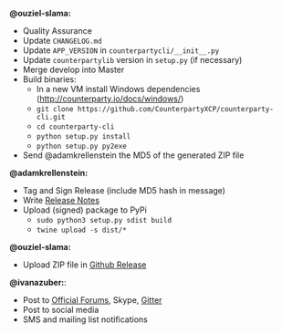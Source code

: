 **@ouziel-slama:**

- Quality Assurance
- Update `CHANGELOG.md`
- Update `APP_VERSION` in `counterpartycli/__init__.py`
- Update `counterpartylib` version in `setup.py` (if necessary)
- Merge develop into Master
- Build binaries:
    * In a new VM install Windows dependencies (http://counterparty.io/docs/windows/)
    * `git clone https://github.com/CounterpartyXCP/counterparty-cli.git`
    * `cd counterparty-cli`
    * `python setup.py install`
    * `python setup.py py2exe`
- Send @adamkrellenstein the MD5 of the generated ZIP file

**@adamkrellenstein:**

- Tag and Sign Release (include MD5 hash in message)
- Write [Release Notes](https://github.com/CounterpartyXCP/counterpartyd/releases)
- Upload (signed) package to PyPi
    * `sudo python3 setup.py sdist build`
    * `twine upload -s dist/*`

**@ouziel-slama:**

- Upload ZIP file in [Github Release](https://github.com/CounterpartyXCP/counterparty-cli/releases)

**@ivanazuber:**:

- Post to [Official Forums](https://forums.counterparty.io/discussion/445/new-version-announcements-counterparty-and-counterpartyd), Skype, [Gitter](https://gitter.im/CounterpartyXCP)
- Post to social media
- SMS and mailing list notifications
